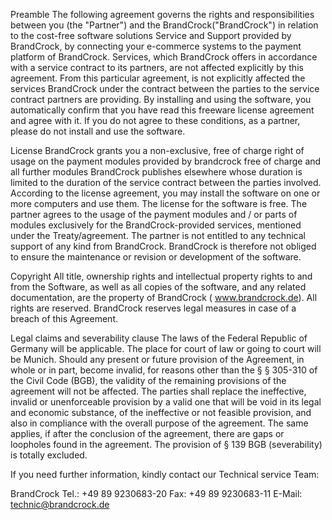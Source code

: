 Preamble
The following agreement governs the rights and responsibilities between you (the "Partner") and the BrandCrock("BrandCrock") in relation to the cost-free software solutions Service and Support provided by BrandCrock, by connecting your e-commerce systems to the payment platform of BrandCrock. Services, which BrandCrock offers in accordance with a service contract to its partners, are not affected explicitly by this agreement. From this particular agreement, is not explicitly affected the services BrandCrock under the contract between the parties to the service contract partners are providing. By installing and using the software, you automatically confirm that you have read this freeware license agreement and agree with it. If you do not agree to these conditions, as a partner, please do not install and use the software.

License
BrandCrock grants you a non-exclusive, free of charge right of usage on the payment modules provided by brandcrock free of charge and all further modules BrandCrock publishes elsewhere whose duration is limited to the duration of the service contract between the parties involved. According to the license agreement, you may install the software on one or more computers and use them. The license for the software is free. The partner agrees to the usage of the payment modules and / or parts of modules exclusively for the BrandCrock-provided services, mentioned under the Treaty/agreement. The partner is not entitled to any technical support of any kind from BrandCrock. BrandCrock is therefore not obliged to ensure the maintenance or revision or development of the software.

Copyright
All title, ownership rights and intellectual property rights to and from the Software, as well as all copies of the software, and any related documentation, are the property of BrandCrock ( www.brandcrock.de). All rights are reserved. BrandCrock reserves legal measures in case of a breach of this Agreement.

Legal claims and severability clause
The laws of the Federal Republic of Germany will be applicable. The place for court of law or going to court will be Munich. Should any present or future provision of the Agreement, in whole or in part, become invalid, for reasons other than the § § 305-310 of the Civil Code (BGB), the validity of the remaining provisions of the agreement will not be affected. The parties shall replace the ineffective, invalid or unenforceable provision by a valid one that will be void in its legal and economic substance, of the ineffective or not feasible provision, and also in compliance with the overall purpose of the agreement. The same applies, if after the conclusion of the agreement, there are gaps or loopholes found in the agreement. The provision of § 139 BGB (severability) is totally excluded.

If you need further information, kindly contact our Technical service Team:

BrandCrock
Tel.: +49 89 9230683-20
Fax: +49 89 9230683-11
E-Mail: technic@brandcrock.de
